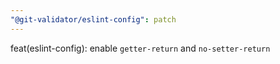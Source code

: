 ```yaml
---
"@git-validator/eslint-config": patch
---
```


feat(eslint-config): enable `getter-return` and `no-setter-return`
